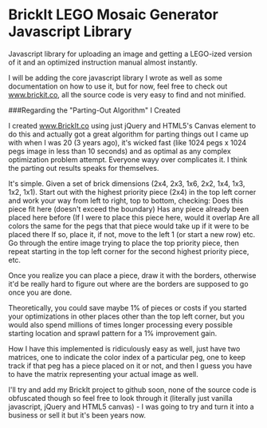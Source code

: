 # BrickIt LEGO Mosaic Generator Javascript Library
Javascript library for uploading an image and getting a LEGO-ized version of it and an optimized instruction manual almost instantly.

I will be adding the core javascript library I wrote as well as some documentation on how to use it, but for now, feel free to check out www.brickit.co, all the source code is very easy to find and not minified.

###Regarding the "Parting-Out Algorithm" I Created

I created www.BrickIt.co using just jQuery and HTML5's Canvas element to do this and actually got a great algorithm for parting things out I came up with when I was 20 (3 years ago), it's wicked fast (like 1024 pegs x 1024 pegs image in less than 10 seconds) and as optimal as any complex optimization problem attempt. Everyone wayy over complicates it. I think the parting out results speaks for themselves.

It's simple. Given a set of brick dimensions (2x4, 2x3, 1x6, 2x2, 1x4, 1x3, 1x2, 1x1). Start out with the highest priority piece (2x4) in the top left corner and work your way from left to right, top to bottom, checking:
Does this piece fit here (doesn't exceed the boundary)
Has any piece already been placed here before (If I were to place this piece here, would it overlap 
Are all colors the same for the pegs that that piece would take up if it were to be placed there
If so, place it, if not, move to the left 1 (or start a new row) etc.
Go through the entire image trying to place the top priority piece, then repeat starting in the top left corner for the second highest priority piece, etc.

Once you realize you can place a piece, draw it with the borders, otherwise it'd be really hard to figure out where are the borders are supposed to go once you are done.

Theoretically, you could save maybe 1% of pieces or costs if you started your optimizations in other places other than the top left corner, but you would also spend millions of times longer processing every possible starting location and sprawl pattern for a 1% improvement gain.

How I have this implemented is ridiculously easy as well, just have two matrices, one to indicate the color index of a particular peg, one to keep track if that peg has a piece placed on it or not, and then I guess you have to have the matrix representing your actual image as well.

I'll try and add my BrickIt project to github soon, none of the source code is obfuscated though so feel free to look through it (literally just vanilla javascript, jQuery and HTML5 canvas) - I was going to try and turn it into a business or sell it but it's been years now.
